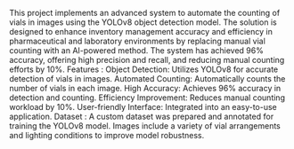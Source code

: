 This project implements an advanced system to automate the counting of vials in images using the YOLOv8 object detection model. The solution is designed to enhance inventory management accuracy and efficiency in pharmaceutical and laboratory environments by replacing manual vial counting with an AI-powered method. The system has achieved 96% accuracy, offering high precision and recall, and reducing manual counting efforts by 10%.
Features :
Object Detection: Utilizes YOLOv8 for accurate detection of vials in images.
Automated Counting: Automatically counts the number of vials in each image.
High Accuracy: Achieves 96% accuracy in detection and counting.
Efficiency Improvement: Reduces manual counting workload by 10%.
User-friendly Interface: Integrated into an easy-to-use application.
Dataset :
A custom dataset was prepared and annotated for training the YOLOv8 model.
Images include a variety of vial arrangements and lighting conditions to improve model robustness.
